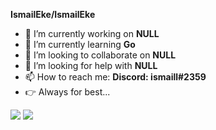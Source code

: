 **IsmailEke/IsmailEke** 

- 🔭 I’m currently working on **NULL**
- 🌱 I’m currently learning **Go**
- 👯 I’m looking to collaborate on **NULL**
- 🤔 I’m looking for help with **NULL**
- 📫 How to reach me: **Discord: ismaill#2359**
- 👉 Always for best...

<img src="https://github-readme-stats.vercel.app/api?username=ismaileke&&show_icons=true&title_colorbb2acf&text_color=daf7dc&bg_color=151515">
<img src="https://github-readme-stats.vercel.app/api/top-langs?username=ismaileke&langs_count=4&count_private=true&title_colorbb2acf&text_color=daf7dc&bg_color=151515">



